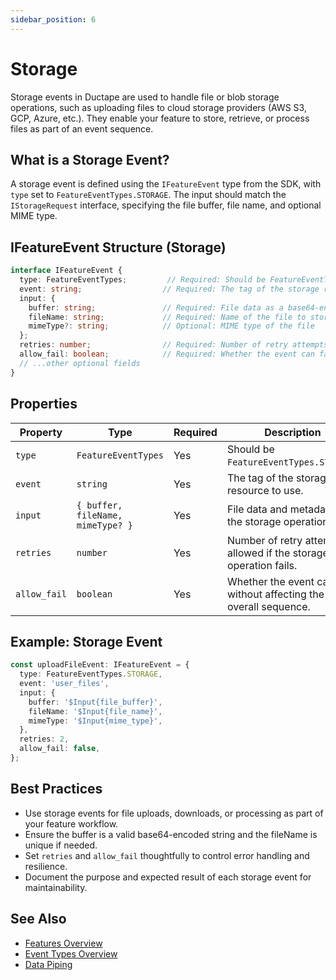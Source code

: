 ```yaml
---
sidebar_position: 6
---
```


# Storage

Storage events in Ductape are used to handle file or blob storage operations, such as uploading files to cloud storage providers (AWS S3, GCP, Azure, etc.). They enable your feature to store, retrieve, or process files as part of an event sequence.

## What is a Storage Event?

A storage event is defined using the `IFeatureEvent` type from the SDK, with `type` set to `FeatureEventTypes.STORAGE`. The input should match the `IStorageRequest` interface, specifying the file buffer, file name, and optional MIME type.

## IFeatureEvent Structure (Storage)

```typescript
interface IFeatureEvent {
  type: FeatureEventTypes;         // Required: Should be FeatureEventTypes.STORAGE
  event: string;                  // Required: The tag of the storage resource to use
  input: {
    buffer: string;               // Required: File data as a base64-encoded string
    fileName: string;             // Required: Name of the file to store
    mimeType?: string;            // Optional: MIME type of the file
  };
  retries: number;                // Required: Number of retry attempts if the storage operation fails
  allow_fail: boolean;            // Required: Whether the event can fail without affecting the overall sequence
  // ...other optional fields
}
```

## Properties

| Property     | Type                      | Required | Description                                                                                       |
|--------------|---------------------------|----------|---------------------------------------------------------------------------------------------------|
| `type`       | `FeatureEventTypes`       | Yes      | Should be `FeatureEventTypes.STORAGE`.                                                            |
| `event`      | `string`                  | Yes      | The tag of the storage resource to use.                                                           |
| `input`      | `{ buffer, fileName, mimeType? }` | Yes | File data and metadata for the storage operation.                                                  |
| `retries`    | `number`                  | Yes      | Number of retry attempts allowed if the storage operation fails.                                   |
| `allow_fail` | `boolean`                 | Yes      | Whether the event can fail without affecting the overall sequence.                                 |

## Example: Storage Event

```typescript
const uploadFileEvent: IFeatureEvent = {
  type: FeatureEventTypes.STORAGE,
  event: 'user_files',
  input: {
    buffer: '$Input{file_buffer}',
    fileName: '$Input{file_name}',
    mimeType: '$Input{mime_type}',
  },
  retries: 2,
  allow_fail: false,
};
```

## Best Practices
- Use storage events for file uploads, downloads, or processing as part of your feature workflow.
- Ensure the buffer is a valid base64-encoded string and the fileName is unique if needed.
- Set `retries` and `allow_fail` thoughtfully to control error handling and resilience.
- Document the purpose and expected result of each storage event for maintainability.

## See Also
- [Features Overview](../../../getting-started.md)
- [Event Types Overview](/category/event-types)
- [Data Piping](../data-piping.md) 